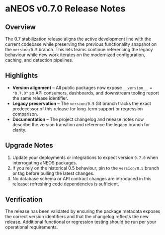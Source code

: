 # aNEOS v0.7.0 Release Notes

## Overview
The 0.7 stabilization release aligns the active development line with the current
codebase while preserving the previous functionality snapshot on the
`version/0.5` branch. This lets teams continue referencing the legacy behaviour
while new work iterates on the modernized configuration, caching, and detection
pipelines.

## Highlights
- **Version alignment** – All public packages now expose `__version__ = "0.7.0"`
  so API consumers, dashboards, and downstream tooling report the same release
  identifier.
- **Legacy preservation** – The `version/0.5` Git branch tracks the exact
  predecessor of this release for long-term support or regression comparison.
- **Documentation** – The project changelog and release notes now describe the
  version transition and reference the legacy branch for clarity.

## Upgrade Notes
1. Update your deployments or integrations to expect version `0.7.0` when
   interrogating aNEOS packages.
2. If you rely on the historical 0.5 behaviour, pin to the `version/0.5` branch
   or tag before pulling the latest changes.
3. No database schema or API contract changes are introduced in this release;
   refreshing code dependencies is sufficient.

## Verification
The release has been validated by ensuring the package metadata exposes the
correct version identifiers and that the changelog reflects the new release.
Additional functional or regression testing should be run per your operational
requirements.
